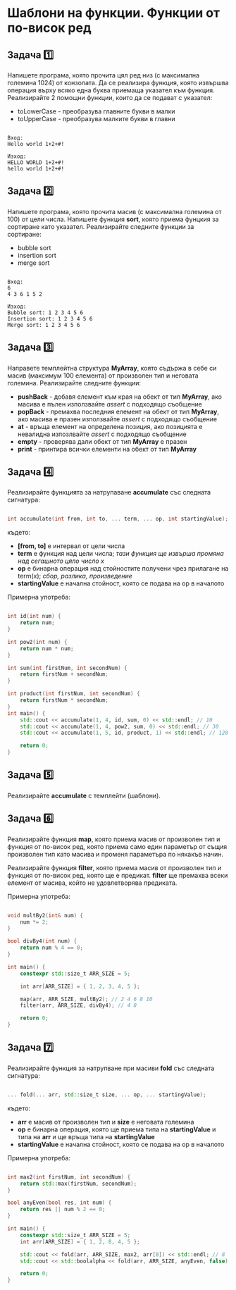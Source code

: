 # Шаблони на функции. Функции от по-висок ред

## Задача :one:

Напишете програма, която прочита цял ред низ (с максимална големина 1024) от конзолата. Да се реализира функция, която извършва операция върху всяко една буква приемаща указател към функция. Реализирайте 2 помощни функции, които да се подават с указател:

- toLowerCase - преобразува главните букви в малки
- toUpperCase - преобразува малките букви в главни

```

Вход:
Hello world 1+2+#!

Изход:
HELLO WORLD 1+2+#!
hello world 1+2+#!

```

## Задача :two:

Напишете програма, която прочита масив (с максимална големина от 100) от цели числа. Напишете функция **sort**, която приема фунцкия за сортиране като указател. Реализирайте следните функции за сортиране:

- bubble sort
- insertion sort
- merge sort

```

Вход:
6
4 3 6 1 5 2

Изход:
Bubble sort: 1 2 3 4 5 6
Insertion sort: 1 2 3 4 5 6
Merge sort: 1 2 3 4 5 6

```

## Задача :three:

Направете темплейтна структура **MyArray**, която съдържа в себе си масив (максимум 100 елемента) от произволен тип и неговата големина. Реализирайте следните функции:

- **pushBack** - добавя елемент към края на обект от тип **MyArray**, ако масива е пълен използвайте *assert* с подходящо съобщение
- **popBack** - премахва последния елемент на обeкт от тип **MyArray**, ако масива е празен използвайте *assert* с подходящо съобщение
- **at** - връща елемент на определена позиция, ако позицията е невалидна изпозлвайте *assert* с подходящо съобщение
- **empty** - проверява дали обект от тип **MyArray** е празен
- **print** - принтира всички елементи на обeкт от тип **MyArray**

## Задача :four:

Реализирайте функцията за натрупаване **accumulate** със следната сигнатура:

``` c++

int accumulate(int from, int to, ... term, ... op, int startingValue); // на местата на ... трябва сами да определите какъв ще е подходящият тип

```

където:
- **[from, to]** е интервал от цели числа
- **term** е функция над цели числа; *тази функция ще извърша промяна над сегашното цяло число x*
- **op** е бинарна операция над стойностите получени чрез прилагане на term(x); *сбор, разлика, произведение*
- **startingValue** е начална стойност, която се подава на op в началото

Примерна употреба:

``` c++

int id(int num) {
    return num;
}

int pow2(int num) {
    return num * num;
}

int sum(int firstNum, int secondNum) {
    return firstNum + secondNum;
}

int product(int firstNum, int secondNum) {
    return firstNum * secondNum;
}
int main() {
    std::cout << accumulate(1, 4, id, sum, 0) << std::endl; // 10
    std::cout << accumulate(1, 4, pow2, sum, 0) << std::endl; // 30
    std::cout << accumulate(1, 5, id, product, 1) << std::endl; // 120

    return 0;
}

```

## Задача :five:

Реализирайте **accumulate** с темплейти (шаблони).

## Задача :six:

Реализирайте функция **map**, която приема масив от произволен тип и функция от по-висок ред, която приема само един параметър от същия произволен тип като масива и променя параметъра по някакъв начин.

Реализирайте функция **filter**, която приема масив от произволен тип и функция от по-висок ред, която ще е предикат. **filter** ще премахва всеки елемент от масива, който не удовлетворява предиката.

Примерна употреба:

``` c++

void multBy2(int& num) {
    num *= 2;
}

bool divBy4(int num) {
    return num % 4 == 0;
}

int main() {
    constexpr std::size_t ARR_SIZE = 5;

    int arr[ARR_SIZE] = { 1, 2, 3, 4, 5 };

    map(arr, ARR_SIZE, multBy2); // 2 4 6 8 10
    filter(arr, ARR_SIZE, divBy4); // 4 8

    return 0;
}

```

## Задача :seven:

Реализирайте функция за натрупване при масиви **fold** със следната сигнатура:

``` c++

... fold(... arr, std::size_t size, ... op, ... startingValue);

```

където:
- **arr** е масив от произволен тип и **size** е неговата големина
- **op** е бинарна операция, която ще приема типа на **startingValue** и типа на **arr** и ще връща типа на **startingValue**
- **startingValue** е начална стойност, която се подава на op в началото

Примерна употреба:

``` c++

int max2(int firstNum, int secondNum) {
    return std::max(firstNum, secondNum);
}

bool anyEven(bool res, int num) {
    return res || num % 2 == 0;
}

int main() {
    constexpr std::size_t ARR_SIZE = 5;
    int arr[ARR_SIZE] = { 1, 2, 8, 4, 5 };

    std::cout << fold(arr, ARR_SIZE, max2, arr[0]) << std::endl; // 8
    std::cout << std::boolalpha << fold(arr, ARR_SIZE, anyEven, false) << std::endl; // true

    return 0;
}

```
